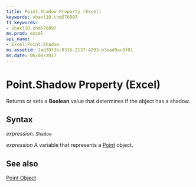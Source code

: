 ```yaml
---
title: Point.Shadow Property (Excel)
keywords: vbaxl10.chm576097
f1_keywords:
- vbaxl10.chm576097
ms.prod: excel
api_name:
- Excel.Point.Shadow
ms.assetid: 2ad39f3b-8316-2137-4293-b3ead9ac8f81
ms.date: 06/08/2017
---
```



# Point.Shadow Property (Excel)

Returns or sets a  **Boolean** value that determines if the object has a shadow.


## Syntax

 _expression_. `Shadow`

 _expression_ A variable that represents a [Point](Excel.Point-graph-object.md) object.


## See also


[Point Object](Excel.Point(object).md)

